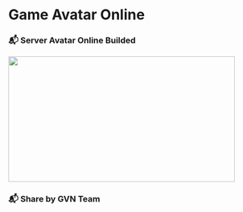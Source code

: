 # Game Avatar Online
### 📬 Server Avatar Online Builded
<img width="450" height="250" src="http://wap.teamobi.com/view/screenshot/30-501b4e6215b71-ava4.png">

### 📬 Share by GVN Team

